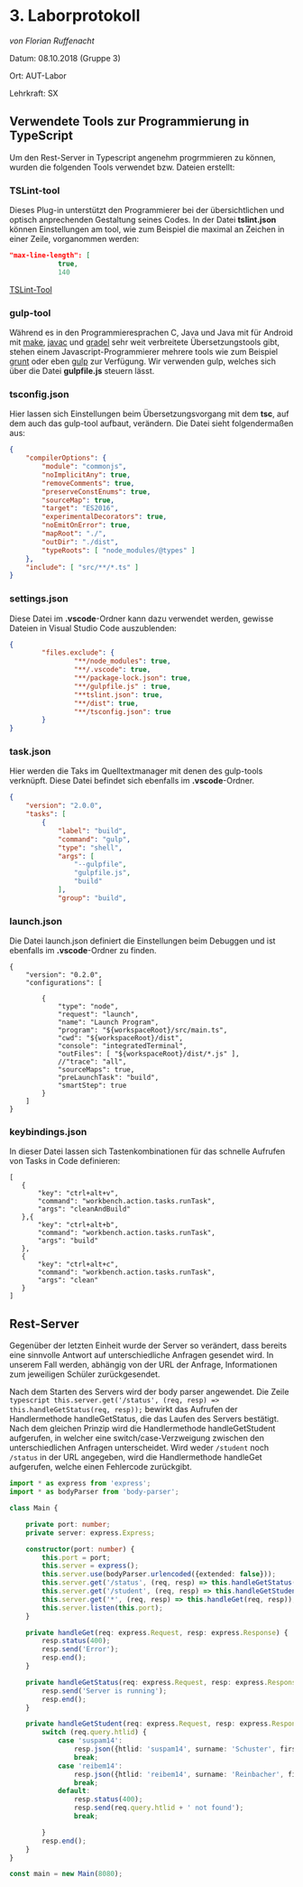# 3. Laborprotokoll 

*von Florian Ruffenacht*

Datum: 08.10.2018 (Gruppe 3)

Ort: AUT-Labor

Lehrkraft: SX

## Verwendete Tools zur Programmierung in TypeScript
Um den Rest-Server in Typescript angenehm progrmmieren zu können, wurden die folgenden Tools verwendet bzw. Dateien erstellt:

### TSLint-tool
Dieses Plug-in unterstützt den Programmierer bei der übersichtlichen und optisch anprechenden Gestaltung seines Codes. In der Datei 
**tslint.json** können Einstellungen am tool, wie zum Beispiel die maximal an Zeichen in einer Zeile, vorganommen werden:
```json
"max-line-length": [
            true,
            140  
```
[TSLint-Tool](https://www.npmjs.com/package/tslint)
### gulp-tool
Während es in den Programmieresprachen C, Java und Java mit für Android mit [make](https://de.wikipedia.org/wiki/Make), [javac](https://docs.oracle.com/javase/7/docs/technotes/tools/windows/javac.html) und [gradel](https://gradle.org/) sehr weit verbreitete Übersetzungstools gibt, stehen einem Javascript-Programmierer mehrere tools wie zum Beispiel [grunt](https://gruntjs.com/) oder eben [gulp](https://gulpjs.com/) zur Verfügung. Wir verwenden gulp, welches sich über die Datei **gulpfile.js** steuern lässt.

### tsconfig.json
Hier lassen sich Einstellungen beim Übersetzungsvorgang mit dem **tsc**, auf dem auch das gulp-tool aufbaut, verändern. Die Datei sieht folgendermaßen aus:
```json
{
    "compilerOptions": {
        "module": "commonjs",
        "noImplicitAny": true,
        "removeComments": true,
        "preserveConstEnums": true,
        "sourceMap": true,
        "target": "ES2016",
        "experimentalDecorators": true,
        "noEmitOnError": true,
        "mapRoot": "./",
        "outDir": "./dist",
        "typeRoots": [ "node_modules/@types" ]
    },
    "include": [ "src/**/*.ts" ]
}
```

### settings.json
Diese Datei im **.vscode**-Ordner kann dazu verwendet werden, gewisse Dateien in Visual Studio Code auszublenden:

```json
{
        "files.exclude": {
                "**/node_modules": true,
                "**/.vscode": true,
                "**/package-lock.json": true,
                "**/gulpfile.js" : true,
                "**tslint.json": true,
                "**/dist": true,
                "**/tsconfig.json": true
        }
}
```
### task.json
Hier werden die Taks im Quelltextmanager mit denen des gulp-tools verknüpft. Diese Datei befindet sich ebenfalls im **.vscode**-Ordner.

```json
{
    "version": "2.0.0",
    "tasks": [
        {
            "label": "build",
            "command": "gulp",
            "type": "shell",
            "args": [
                "--gulpfile",
                "gulpfile.js",
                "build"
            ],
            "group": "build",
```
### launch.json
Die Datei launch.json definiert die Einstellungen beim Debuggen und ist ebenfalls im **.vscode**-Ordner zu finden.

```
{
    "version": "0.2.0",
    "configurations": [

        {
            "type": "node",
            "request": "launch",
            "name": "Launch Program",
            "program": "${workspaceRoot}/src/main.ts",
            "cwd": "${workspaceRoot}/dist",
            "console": "integratedTerminal",
            "outFiles": [ "${workspaceRoot}/dist/*.js" ],
            //"trace": "all",
            "sourceMaps": true,
            "preLaunchTask": "build",
            "smartStep": true
        }
    ]
}  
```
### keybindings.json
In dieser Datei lassen sich Tastenkombinationen für das schnelle Aufrufen von Tasks in Code definieren:
 ```
 [
    {
        "key": "ctrl+alt+v",
        "command": "workbench.action.tasks.runTask",
        "args": "cleanAndBuild"
    },{
        "key": "ctrl+alt+b",
        "command": "workbench.action.tasks.runTask",
        "args": "build"
    },
    {
        "key": "ctrl+alt+c",
        "command": "workbench.action.tasks.runTask",
        "args": "clean"
    }
]
```
## Rest-Server
Gegenüber der letzten Einheit wurde der Server so verändert, dass bereits eine sinnvolle Antwort auf unterschiedliche Anfragen gesendet wird. In unserem Fall werden, abhängig von der URL der Anfrage, Informationen zum jeweiligen Schüler zurückgesendet. 

Nach dem Starten des Servers wird der body parser angewendet. Die Zeile ```typescript this.server.get('/status', (req, resp) => this.handleGetStatus(req, resp));``` bewirkt das Aufrufen der Handlermethode handleGetStatus, die das Laufen des Servers bestätigt. Nach dem gleichen Prinzip wird die Handlermethode handleGetStudent aufgerufen, in welcher eine switch/case-Verzweigung zwischen den unterschiedlichen Anfragen unterscheidet. Wird weder ```/student``` noch ```/status``` in der URL angegeben, wird die Handlermethode handleGet aufgerufen, welche einen Fehlercode zurückgibt.

```typescript
import * as express from 'express';
import * as bodyParser from 'body-parser';

class Main {

    private port: number;
    private server: express.Express;

    constructor(port: number) {
        this.port = port;
        this.server = express();
        this.server.use(bodyParser.urlencoded({extended: false}));
        this.server.get('/status', (req, resp) => this.handleGetStatus(req, resp));
        this.server.get('/student', (req, resp) => this.handleGetStudent(req, resp));
        this.server.get('*', (req, resp) => this.handleGet(req, resp));
        this.server.listen(this.port);
    }

    private handleGet(req: express.Request, resp: express.Response) {
        resp.status(400);
        resp.send('Error');
        resp.end();
    }

    private handleGetStatus(req: express.Request, resp: express.Response) {
        resp.send('Server is running');
        resp.end();
    }

    private handleGetStudent(req: express.Request, resp: express.Response) {
        switch (req.query.htlid) {
            case 'suspam14':
                resp.json({htlid: 'suspam14', surname: 'Schuster', firstname: 'Patrick'});
                break;
            case 'reibem14':
                resp.json({htlid: 'reibem14', surname: 'Reinbacher', firstname: 'Bernhard'});
                break;
            default:
                resp.status(400);
                resp.send(req.query.htlid + ' not found');
                break;

        }
        resp.end();
    }
}

const main = new Main(8080);  
```

